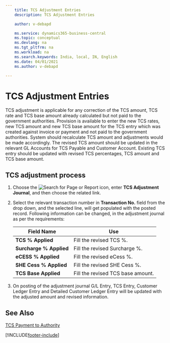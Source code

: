 ```yaml
---
    title: TCS Adjustment Entries
    description: TCS Adjustment Entries

    author: v-debapd

    ms.service: dynamics365-business-central
    ms.topic: conceptual
    ms.devlang: na
    ms.tgt_pltfrm: na
    ms.workload: na
    ms.search.keywords: India, local, IN, English
    ms.date: 04/01/2021
    ms.author: v-debapd

---
```

# TCS Adjustment Entries


TCS adjustment is applicable for any correction of the TCS amount, TCS rate and TCS base amount already calculated but not paid to the government authorities. Provision is available to enter the new TCS rates, new TCS amount and new TCS base amount for the TCS entry which was created against invoice or payment and not paid to the government authorities. System should recalculate TCS amount and adjustments would be made accordingly. The revised TCS amount should be updated in the relevant GL Accounts for TCS Payable and Customer Account. Existing TCS entry should be updated with revised TCS percentages, TCS amount and TCS base amount.

## TCS adjustment process

1. Choose the ![Search for Page or Report](image/search_small.png "Search for Page or Report icon") icon, enter **TCS Adjustment Journal**, and then choose the related link.
2. Select the relevant transaction number in **Transaction No.** field from the drop down, and the selected line, will get populated with the posted record. Following information can be changed, in the adjustment journal as per the requirements:
  
    |Field Name|Use|
    |----------------------------------|---------------------------------------|  
    |**TCS % Applied**|Fill the revised TCS %.|  
    |**Surcharge % Applied**|Fill the revised Surcharge %.|
    |**eCESS % Applied**| Fill the revised eCess %.|
    |**SHE Cess % Applied**|Fill the revised SHE Cess %.|
    |**TCS Base Applied**|Fill the revised TCS base amount.|

3. On posting of the adjustment journal G/L Entry, TCS Entry, Customer Ledger Entry and Detailed Customer Ledger Entry will be updated with the adjusted amount and revised information.












## See Also 
[TCS Payment to Authority](TCS-Payment-to-Authority.md)













[!INCLUDE[footer-include](../../includes/footer-banner.md)]